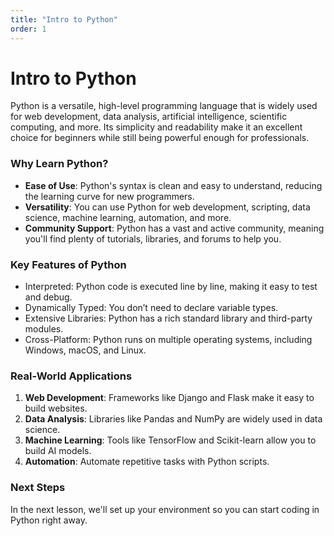 ```yaml
---
title: "Intro to Python"
order: 1
---
```


# Intro to Python

Python is a versatile, high-level programming language that is widely used for web development, data analysis, artificial intelligence, scientific computing, and more. Its simplicity and readability make it an excellent choice for beginners while still being powerful enough for professionals.

### Why Learn Python?

- **Ease of Use**: Python's syntax is clean and easy to understand, reducing the learning curve for new programmers.
- **Versatility**: You can use Python for web development, scripting, data science, machine learning, automation, and more.
- **Community Support**: Python has a vast and active community, meaning you'll find plenty of tutorials, libraries, and forums to help you.

### Key Features of Python

- Interpreted: Python code is executed line by line, making it easy to test and debug.
- Dynamically Typed: You don’t need to declare variable types.
- Extensive Libraries: Python has a rich standard library and third-party modules.
- Cross-Platform: Python runs on multiple operating systems, including Windows, macOS, and Linux.

### Real-World Applications

1. **Web Development**: Frameworks like Django and Flask make it easy to build websites.
2. **Data Analysis**: Libraries like Pandas and NumPy are widely used in data science.
3. **Machine Learning**: Tools like TensorFlow and Scikit-learn allow you to build AI models.
4. **Automation**: Automate repetitive tasks with Python scripts.

### Next Steps

In the next lesson, we'll set up your environment so you can start coding in Python right away.
